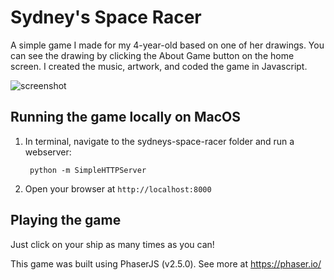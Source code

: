# Sydney's Space Racer

A simple game I made for my 4-year-old based on one of her drawings. You can see the drawing by clicking the About Game button on the home screen. I created the music, artwork, and coded the game in Javascript.

![screenshot](https://user-images.githubusercontent.com/9968431/57495998-be066480-729e-11e9-8481-425df325fba3.png)

## Running the game locally on MacOS

1. In terminal, navigate to the sydneys-space-racer folder and run a webserver:

        python -m SimpleHTTPServer

2. Open your browser at ```http://localhost:8000```

## Playing the game

Just click on your ship as many times as you can!

This game was built using PhaserJS (v2.5.0). See more at https://phaser.io/
